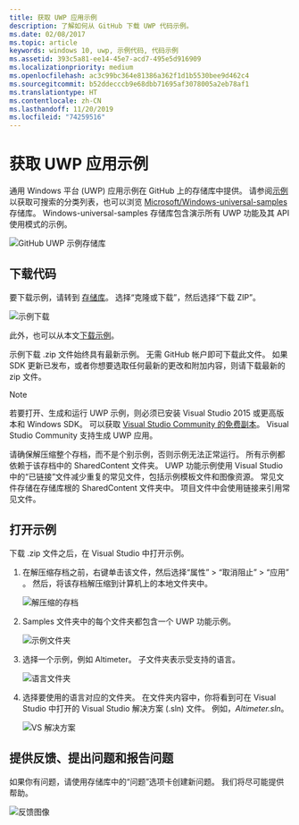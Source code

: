 ```yaml
---
title: 获取 UWP 应用示例
description: 了解如何从 GitHub 下载 UWP 代码示例。
ms.date: 02/08/2017
ms.topic: article
keywords: windows 10, uwp, 示例代码, 代码示例
ms.assetid: 393c5a81-ee14-45e7-acd7-495e5d916909
ms.localizationpriority: medium
ms.openlocfilehash: ac3c99bc364e81386a362f1d1b5530bee9d462c4
ms.sourcegitcommit: b52ddecccb9e68dbb71695af3078005a2eb78af1
ms.translationtype: HT
ms.contentlocale: zh-CN
ms.lasthandoff: 11/20/2019
ms.locfileid: "74259516"
---
```

# <a name="get-uwp-app-samples"></a>获取 UWP 应用示例

通用 Windows 平台 (UWP) 应用示例在 GitHub 上的存储库中提供。 请参阅[示例](https://developer.microsoft.com/windows/samples)以获取可搜索的分类列表，也可以浏览 [Microsoft/Windows-universal-samples](https://github.com/Microsoft/Windows-universal-samples "通用 Windows 平台应用示例 GitHub 存储库") 存储库。 Windows-universal-samples 存储库包含演示所有 UWP 功能及其 API 使用模式的示例。

![GitHub UWP 示例存储库](images/GitHubUWPSamplesPage.png)

## <a name="download-the-code"></a>下载代码

要下载示例，请转到 [存储库](https://github.com/Microsoft/Windows-universal-samples "通用 Windows 平台应用示例 GitHub 存储库")。 选择“克隆或下载”，然后选择“下载 ZIP”。   

![示例下载](images/SamplesDownloadButton.png)

此外，也可以从本文[下载示例](https://github.com/Microsoft/Windows-universal-samples/archive/master.zip "通用 Windows 平台应用示例 zip 文件下载")。

示例下载 .zip 文件始终具有最新示例。 无需 GitHub 帐户即可下载此文件。 如果 SDK 更新已发布，或者你想要选取任何最新的更改和附加内容，则请下载最新的 zip 文件。

> [!NOTE]
> 若要打开、生成和运行 UWP 示例，则必须已安装 Visual Studio 2015 或更高版本和 Windows SDK。 可以获取 [Visual Studio Community 的免费副本](https://www.microsoft.com/?ref=go)。 Visual Studio Community 支持生成 UWP 应用。  
>
> 请确保解压缩整个存档，而不是个别示例，否则示例无法正常运行。 所有示例都依赖于该存档中的 SharedContent 文件夹。 UWP 功能示例使用 Visual Studio 中的“已链接”文件减少重复的常见文件，包括示例模板文件和图像资源。 常见文件存储在存储库根的 SharedContent 文件夹中。 项目文件中会使用链接来引用常见文件。
> 

## <a name="open-the-samples"></a>打开示例

下载 .zip 文件之后，在 Visual Studio 中打开示例。

1.  在解压缩存档之前，右键单击该文件，然后选择“属性” > “取消阻止” > “应用”    。 然后，将该存档解压缩到计算机上的本地文件夹中。

    ![解压缩的存档](images/SamplesUnzip1.png)
2.  Samples 文件夹中的每个文件夹都包含一个 UWP 功能示例。

    ![示例文件夹](images/SamplesUnzip2.png)
3.  选择一个示例，例如 Altimeter。 子文件夹表示受支持的语言。

    ![语言文件夹](images/SamplesUnzip3.png)
4.  选择要使用的语言对应的文件夹。 在文件夹内容中，你将看到可在 Visual Studio 中打开的 Visual Studio 解决方案 (.sln) 文件。 例如，*Altimeter.sln*。

    ![VS 解决方案](images/SamplesUnzip4.png)

## <a name="give-feedback-ask-questions-and-report-issues"></a>提供反馈、提出问题和报告问题

如果你有问题，请使用存储库中的“问题”选项卡创建新问题。  我们将尽可能提供帮助。

![反馈图像](images/GitHubUWPSamplesFeedback.png)
